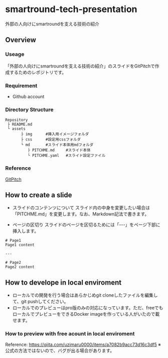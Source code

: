 # smartround-tech-presentation
外部の人向けにsmartroundを支える技術の紹介

## Overview

### Useage
「外部の人向けにsmartroundを支える技術の紹介」のスライドをGitPitchで作成するためのレポジトリです。

### Requirement
 * Github account

### Directory Structure
```
Repository
 ├ README.md
 └ assets
       ├ img      #挿入用イメージフォルダ
       ├ css      #設定用cssフォルダ
       └ md       #スライド本体用mdフォルダ
          ├ PITCHME.md     #スライド本体
          └ PITCHME.yaml   #スライド設定ファイル
 ```
 
### Reference
<a href="https://gitpitch.com/docs/getting-started/">GitPitch</a>

## How to create a slide
 * スライドのコンテンツについて
 スライド内の中身を変更したい場合は「PITCHME.md」を変更します。なお、Markdown記法で書きます。
 
 * ページの区切り
 スライドのページを区切るためには「---」をページ下部に挿入します。
 ```
 # Page1
 Page1 content
 
 ---
 
 # Page2
 Page2 content
 ```
 
 ## How to develope in local enviroment
  * ローカルでの開発を行う場合はあらかじめgit cloneしたファイルを編集して、git pushしてください。
  * ローカルでのプレビューはpro版のみの対応になっています。ただ、freeでもローカルでプレビューをできるDocker imageを作っている人がいたので載せます。
  ### How to preview with free acount in local enviroment
  Reference: https://qiita.com/uzimaru0000/items/a7082b9acc73d16c3df5
  ※公式の方法ではないので、バグが出る場合があります。
  
